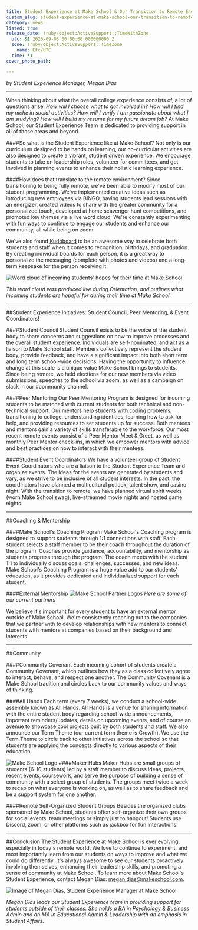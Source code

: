 ```yaml
---
title: Student Experience at Make School & Our Transition to Remote Engagement
custom_slug: student-experience-at-make-school-our-transition-to-remote-engagement
category: news
listed: true
release_date: !ruby/object:ActiveSupport::TimeWithZone
  utc: &1 2020-09-03 00:00:00.000000000 Z
  zone: !ruby/object:ActiveSupport::TimeZone
    name: Etc/UTC
  time: *1
cover_photo_path: 

---
```

_by Student Experience Manager, Megan Dias_

---

When thinking about what the overall college experience consists of, a lot of questions arise. _How will I choose what to get involved in? How will I find my niche in social activities? How will I verify I am passionate about what I am studying? How will I build my resume for my future dream job?_ At Make School, our Student Experience Team is dedicated to providing support in all of those areas and beyond.

####So what is the Student Experience like at Make School?
Not only is our curriculum designed to be hands on learning, our co-curricular activities are also designed to create a vibrant, student driven experience. We encourage students to take on leadership roles, volunteer for committees, and get involved in planning events to enhance their holistic learning experience.

####How does that translate to the remote environment?
Since transitioning to being fully remote, we've been able to modify most of our student programming. We've implemented creative ideas such as introducing new employees via BINGO, having students lead sessions with an energizer, created videos to share with the greater community for a personalized touch, developed at home scavenger hunt competitions, and promoted key themes via a live word cloud. We're constantly experimenting with fun ways to continue to engage our students and enhance our community, all while being on zoom.

We've also found [Kudoboard](https://www.kudoboard.com/) to be an awesome way to celebrate both students and staff when it comes to recognition, birthdays, and graduation. By creating individual boards for each person, it is a great way to personalize the messaging (complete with photos and videos) and a long-term keepsake for the person receiving it.

![Word cloud of incoming students' hopes for their time at Make School](https://res.cloudinary.com/makeschool/image/upload/v1599232982/Blog/Word_Cloud_-_StuX_Blog_Post.png "Word cloud of incoming students' hopes for their time at Make School")

_This word cloud was produced live during Orientation, and outlines what incoming students are hopeful for during their time at Make School._

---------------------
##Student Experience Initiatives: Student Council, Peer Mentoring, & Event Coordinators!

####Student Council
Student Council exists to be the voice of the student body to share concerns and suggestions on how to improve processes and the overall student experience. Individuals are self-nominated, and act as a liaison to Make School staff. Members collectively represent the student body, provide feedback, and have a significant impact into both short term and long term school-wide decisions. Having the opportunity to influence change at this scale is a unique value Make School brings to students. Since being remote, we held elections for our new members via video submissions, speeches to the school via zoom, as well as a campaign on slack in our #community channel.

####Peer Mentoring
Our Peer Mentoring Program is designed for incoming students to be matched with current students for both technical and non-technical support. Our mentors help students with coding problems, transitioning to college, understanding identities, learning how to ask for help, and providing resources to set students up for success. Both mentees and mentors gain a variety of skills transferable to the workforce. Our most recent remote events consist of a Peer Mentor Meet & Greet, as well as monthly Peer Mentor check-ins, in which we empower mentors with advice and best practices on how to interact with their mentees.

####Student Event Coordinators
We have a volunteer group of Student Event Coordinators who are a liaison to the Student Experience Team and organize events. The ideas for the events are generated by students and vary, as we strive to be inclusive of all student interests. In the past, the coordinators have planned a multicultural potluck, talent show, and casino night. With the transition to remote, we have planned virtual spirit weeks (worn Make School swag), live-streamed movie nights and hosted game nights.

---------------------
##Coaching & Mentorship

####Make School's Coaching Program
Make School's Coaching program is designed to support students through 1:1 connections with staff. Each student selects a staff member to be their coach throughout the duration of the program. Coaches provide guidance, accountability, and mentorship as students progress through the program. The coach meets with the student 1:1 to individually discuss goals, challenges, successes, and new ideas. Make School's Coaching Program is a huge value add to our students' education, as it provides dedicated and individualized support for each student.

####External Mentorship
![Make School Partner Logos](https://res.cloudinary.com/makeschool/image/upload/v1599232983/Blog/Company_Screenshot_-_StuX_Blog_Post.png "Make School Partner Logos")
_Here are some of our current partners_

We believe it's important for every student to have an external mentor outside of Make School. We're consistently reaching out to the companies that we partner with to develop relationships with new mentors to connect students with mentors at companies based on their background and interests.

---------------------
##Community 

####Community Covenant
Each incoming cohort of students create a Community Covenant, which outlines how they as a class collectively agree to interact, behave, and respect one another. The Community Covenant is a Make School tradition and circles back to our community values and ways of thinking.

####All Hands
Each term (every 7 weeks), we conduct a school-wide assembly known as All Hands. All Hands is a venue for sharing information with the entire student body regarding school-wide announcements, important reminders/updates, details on upcoming events, and of course an avenue to showcase cool projects built by both students and staff. We also announce our Term Theme (our current term theme is Growth). We use the Term Theme to circle back to other initiatives across the school so that students are applying the concepts directly to various aspects of their education.

![Make School Logo](https://res.cloudinary.com/makeschool/image/upload/v1599232982/Blog/MS_Logo_-_StuX_Blog_Post.png "Make School Logo")
####Maker Hubs
Maker Hubs are small groups of students (6-10 students) led by a staff member to discuss ideas, projects, recent events, coursework, and serve the purpose of building a sense of community with a select group of students. The groups meet twice a week to recap on what everyone is working on, as well as to share feedback and be a support system for one another.

####Remote Self-Organized Student Groups
Besides the organized clubs sponsored by Make School, students often self-organize their own groups for social events, team meetings or simply just to hangout! Students use Discord, zoom, or other platforms such as jackbox for fun interactions.

---------------------
##Conclusion
The Student Experience at Make School is ever evolving, especially in today's remote world. We love to continue to experiment, and most importantly learn from our students on ways to improve and what we could do differently. It's always awesome to see our students proactively involving themselves, enhancing their leadership skills, and promoting a sense of community at Make School. To learn more about Make School's Student Experience, contact Megan Dias: <megan.dias@makeschool.com>.

![Image of Megan Dias, Student Experience Manager at Make School](https://res.cloudinary.com/makeschool/image/upload/v1599232984/Blog/Megan_Picture_-_StuX_Blog_Post.png "Image of Megan Dias, Student Experience Manager at Make School")

_Megan Dias leads our Student Experience team in providing support for students outside of their classes. She holds a BA in Psychology & Business Admin and an MA in Educational Admin & Leadership with an emphasis in Student Affairs._